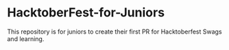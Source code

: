 # HacktoberFest-for-Juniors
This repository is for juniors to create their first PR for Hacktoberfest Swags and learning.
